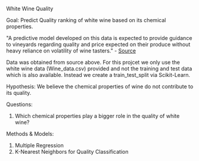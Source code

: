 White Wine Quality

Goal: Predict Quality ranking of white wine based on its chemical properties.

"A predictive model developed on this data is expected to provide guidance to vineyards regarding quality and price expected on their produce without heavy reliance on volatility of wine tasters."  - <a href='https://onlinecourses.science.psu.edu/stat857/node/223'>Source</a>

Data was obtained from source above. For this projcet we only use the white wine data (Wine_data.csv) provided and not the training and test data which is also available. Instead we create a train_test_split via Scikit-Learn.


Hypothesis:
We believe the chemical properties of wine do not contribute to its quality.

Questions:
1. Which chemical properties play a bigger role in the quality of white wine?

Methods & Models:
1. Multiple Regression 
2. K-Nearest Neighbors for Quality Classification

